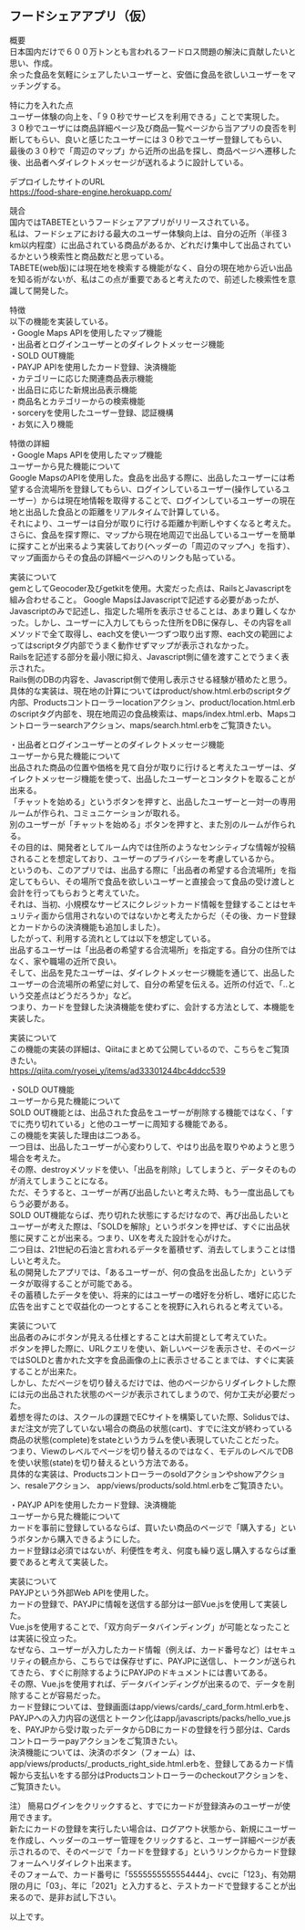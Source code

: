 フードシェアアプリ（仮）
----

概要  
日本国内だけで６００万トンとも言われるフードロス問題の解決に貢献したいと思い、作成。  
余った食品を気軽にシェアしたいユーザーと、安価に食品を欲しいユーザーをマッチングする。  

特に力を入れた点  
ユーザー体験の向上を、「９０秒でサービスを利用できる」ことで実現した。  
３０秒でユーザには商品詳細ページ及び商品一覧ページから当アプリの良否を判断してもらい、良いと感じたユーザーには３０秒でユーザー登録してもらい、  
最後の３０秒で「周辺のマップ」から近所の出品を探し、商品ページへ遷移した後、出品者へダイレクトメッセージが送れるように設計している。  

デプロイしたサイトのURL  
https://food-share-engine.herokuapp.com/  

競合  
国内ではTABETEというフードシェアアプリがリリースされている。  
私は、フードシェアにおける最大のユーザー体験向上は、自分の近所（半径３km以内程度）に出品されている商品があるか、どれだけ集中して出品されているかという検索性と商品数だと思っている。  
TABETE(web版)には現在地を検索する機能がなく、自分の現在地から近い出品を知る術がないが、私はこの点が重要であると考えたので、前述した検索性を意識して開発した。  

特徴  
以下の機能を実装している。  
・Google Maps APIを使用したマップ機能  
・出品者とログインユーザーとのダイレクトメッセージ機能  
・SOLD OUT機能  
・PAYJP APIを使用したカード登録、決済機能  
・カテゴリーに応じた関連商品表示機能  
・出品日に応じた新規出品表示機能  
・商品名とカテゴリーからの検索機能  
・sorceryを使用したユーザー登録、認証機構  
・お気に入り機能  

特徴の詳細  
・Google Maps APIを使用したマップ機能  
ユーザーから見た機能について  
Google MapsのAPIを使用した。食品を出品する際に、出品したユーザーには希望する合流場所を登録してもらい、ログインしているユーザー(操作しているユーザー）からは現在地情報を取得することで、ログインしているユーザーの現在地と出品した食品との距離をリアルタイムで計算している。  
それにより、ユーザーは自分が取りに行ける距離か判断しやすくなると考えた。  
さらに、食品を探す際に、マップから現在地周辺で出品しているユーザーを簡単に探すことが出来るよう実装しており(ヘッダーの「周辺のマップへ」を指す）、マップ画面からその食品の詳細ページへのリンクも貼っている。  

実装について  
gemとしてGeocoder及びgetkitを使用。大変だった点は、RailsとJavascriptを組み合わせること。
Google MapsはJavascriptで記述する必要があったが、Javascriptのみで記述し、指定した場所を表示させることは、あまり難しくなかった。しかし、ユーザーに入力してもらった住所をDBに保存し、その内容をallメソッドで全て取得し、each文を使い一つずつ取り出す際、each文の範囲によってはscriptタグ内部でうまく動作せずマップが表示されなかった。  
Railsを記述する部分を最小限に抑え、Javascript側に値を渡すことでうまく表示された。  
Rails側のDBの内容を、Javascript側で使用し表示させる経験が積めたと思う。  
具体的な実装は、現在地の計算についてはproduct/show.html.erbのscriptタグ内部、Productsコントローラーlocationアクション、product/location.html.erbのscriptタグ内部を、現在地周辺の食品検索は、maps/index.html.erb、Mapsコントローラーsearchアクション、maps/search.html.erbをご覧頂きたい。  

・出品者とログインユーザーとのダイレクトメッセージ機能  
ユーザーから見た機能について  
出品された商品の位置や価格を見て自分が取りに行けると考えたユーザーは、ダイレクトメッセージ機能を使って、出品したユーザーとコンタクトを取ることが出来る。  
「チャットを始める」というボタンを押すと、出品したユーザーと一対一の専用ルームが作られ、コミュニケーションが取れる。  
別のユーザーが「チャットを始める」ボタンを押すと、また別のルームが作られる。  
その目的は、開発者としてルーム内では住所のようなセンシティブな情報が投稿されることを想定しており、ユーザーのプライバシーを考慮しているから。  
というのも、このアプリでは、出品する際に「出品者の希望する合流場所」を指定してもらい、その場所で食品を欲しいユーザーと直接会って食品の受け渡しと会計を行ってもらおうと考えていた。  
それは、当初、小規模なサービスにクレジットカード情報を登録することはセキュリティ面から信用されないのではないかと考えたからだ（その後、カード登録とカードからの決済機能も追加しました）。  
したがって、利用する流れとしては以下を想定している。  
出品するユーザーは「出品者の希望する合流場所」を指定する。自分の住所ではなく、家や職場の近所で良い。  
そして、出品を見たユーザーは、ダイレクトメッセージ機能を通じて、出品したユーザーの合流場所の希望に対して、自分の希望を伝える。近所の付近で、「..という交差点はどうだろうか」など。  
つまり、カードを登録した決済機能を使わずに、会計する方法として、本機能を実装した。  

実装について  
この機能の実装の詳細は、Qiitaにまとめて公開しているので、こちらをご覧頂きたい。  
https://qiita.com/ryosei_y/items/ad33301244bc4ddcc539  

・SOLD OUT機能  
ユーザーから見た機能について  
SOLD OUT機能とは、出品された食品をユーザーが削除する機能ではなく、「すでに売り切れている」と他のユーザーに周知する機能である。  
この機能を実装した理由は二つある。  
一つ目は、出品したユーザーが心変わりして、やはり出品を取りやめようと思う場合を考えた。  
その際、destroyメソッドを使い、「出品を削除」してしまうと、データそのものが消えてしまうことになる。  
ただ、そうすると、ユーザーが再び出品したいと考えた時、もう一度出品してもらう必要がある。  
SOLD OUT機能ならば、売り切れた状態にするだけなので、再び出品したいとユーザーが考えた際は、「SOLDを解除」というボタンを押せば、すぐに出品状態に戻すことが出来る。つまり、UXを考えた設計を心がけた。  
二つ目は、21世紀の石油と言われるデータを蓄積せず、消去してしまうことは惜しいと考えた。  
私の開発したアプリでは、「あるユーザーが、何の食品を出品したか」というデータが取得することが可能である。  
その蓄積したデータを使い、将来的にはユーザーの嗜好を分析し、嗜好に応じた広告を出すことで収益化の一つとすることを視野に入れられると考えている。  

実装について  
出品者のみにボタンが見える仕様とすることは大前提として考えていた。  
ボタンを押した際に、URLクエリを使い、新しいページを表示させ、そのページではSOLDと書かれた文字を食品画像の上に表示させることまでは、すぐに実装することが出来た。  
しかし、ただページを切り替えるだけでは、他のページからリダイレクトした際には元の出品された状態のページが表示されてしまうので、何か工夫が必要だった。  
着想を得たのは、スクールの課題でECサイトを構築していた際、Solidusでは、まだ注文が完了していない場合の商品の状態(cart)、すでに注文が終わっている商品の状態(complete)をstateというカラムを使い表現していたことだった。  
つまり、Viewのレベルでページを切り替えるのではなく、モデルのレベルでDBを使い状態(state)を切り替えるという方法である。  
具体的な実装は、Productsコントローラーのsoldアクションやshowアクション、resaleアクション、 app/views/products/sold.html.erbをご覧頂きたい。  

・PAYJP APIを使用したカード登録、決済機能  
ユーザーから見た機能について  
カードを事前に登録しているならば、買いたい商品のページで「購入する」というボタンから購入できるようにした。  
カード登録は必須ではないが、利便性を考え、何度も繰り返し購入するならば重要であると考えて実装した。  

実装について  
PAYJPという外部Web APIを使用した。  
カードの登録で、PAYJPに情報を送信する部分は一部Vue.jsを使用して実装した。  
Vue.jsを使用することで、「双方向データバインディング」が可能となったことは実装に役立った。  
なぜなら、ユーザーが入力したカード情報（例えば、カード番号など）はセキュリティの観点から、こちらでは保存せずに、PAYJPに送信し、トークンが送られてきたら、すぐに削除するようにPAYJPのドキュメントには書いてある。  
その際、Vue.jsを使用すれば、データバインディングが出来るので、データを削除することが容易だった。  
カード登録については、登録画面はapp/views/cards/_card_form.html.erbを、PAYJPへの入力内容の送信とトークン化はapp/javascripts/packs/hello_vue.jsを、PAYJPから受け取ったデータからDBにカードの登録を行う部分は、Cardsコントローラーpayアクションをご覧頂きたい。  
決済機能については、決済のボタン（フォーム）は、app/views/products/_products_right_side.html.erbを、登録してあるカード情報から支払いをする部分はProductsコントローラーのcheckoutアクションを、ご覧頂きたい。  

注） 簡易ログインをクリックすると、すでにカードが登録済みのユーザーが使用できます。  
新たにカードの登録を実行したい場合は、ログアウト状態から、新規にユーザーを作成し、ヘッダーのユーザー管理をクリックすると、ユーザー詳細ページが表示されるので、そのページで「カードを登録する」というリンクからカード登録フォームへリダイレクト出来ます。  
そのフォームで、カード番号に「5555555555554444」、cvcに「123」、有効期限の月に「03」、年に「2021」と入力すると、テストカードで登録することが出来るので、是非お試し下さい。  

以上です。
